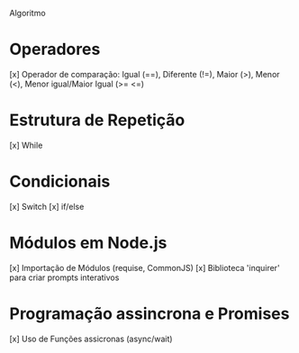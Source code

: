 Algoritmo

# Operadores
[x] Operador de comparação: Igual (==), Diferente (!=), Maior (>), Menor (<), Menor igual/Maior Igual (>= <=)
# Estrutura de Repetição
[x] While
# Condicionais
[x] Switch
[x] if/else
# Módulos em Node.js
[x] Importação de Módulos (requise, CommonJS)
[x] Biblioteca 'inquirer' para criar prompts interativos
# Programação assincrona e Promises
[x] Uso de Funções assicronas (async/wait)